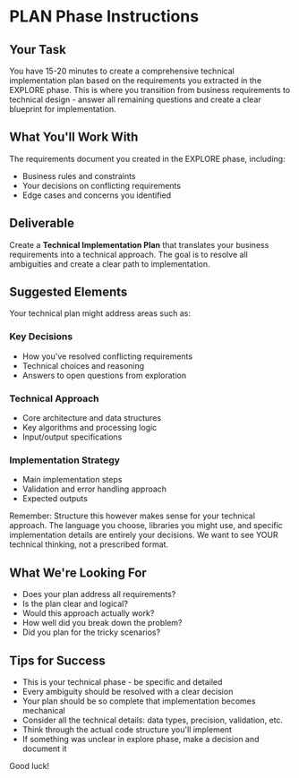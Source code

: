 # PLAN Phase Instructions

## Your Task
You have 15-20 minutes to create a comprehensive technical implementation plan based on the requirements you extracted in the EXPLORE phase. This is where you transition from business requirements to technical design - answer all remaining questions and create a clear blueprint for implementation.

## What You'll Work With
The requirements document you created in the EXPLORE phase, including:
- Business rules and constraints
- Your decisions on conflicting requirements
- Edge cases and concerns you identified

## Deliverable
Create a **Technical Implementation Plan** that translates your business requirements into a technical approach. The goal is to resolve all ambiguities and create a clear path to implementation.

## Suggested Elements

Your technical plan might address areas such as:

### Key Decisions
- How you've resolved conflicting requirements
- Technical choices and reasoning
- Answers to open questions from exploration

### Technical Approach
- Core architecture and data structures
- Key algorithms and processing logic
- Input/output specifications

### Implementation Strategy
- Main implementation steps
- Validation and error handling approach
- Expected outputs

Remember: Structure this however makes sense for your technical approach. The language you choose, libraries you might use, and specific implementation details are entirely your decisions. We want to see YOUR technical thinking, not a prescribed format.

## What We're Looking For
- Does your plan address all requirements?
- Is the plan clear and logical?
- Would this approach actually work?
- How well did you break down the problem?
- Did you plan for the tricky scenarios?

## Tips for Success
- This is your technical phase - be specific and detailed
- Every ambiguity should be resolved with a clear decision
- Your plan should be so complete that implementation becomes mechanical
- Consider all the technical details: data types, precision, validation, etc.
- Think through the actual code structure you'll implement
- If something was unclear in explore phase, make a decision and document it

Good luck!